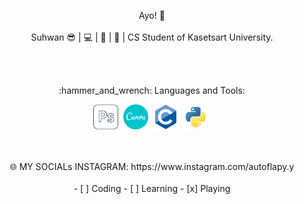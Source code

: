 <p align="center">
 Ayo! 👋
<br/>
<br/>
 Suhwan 😎 | 💻 | 🏸 | 🎹 | CS Student of Kasetsart University.
</p>

<p align="center">

</p>
<br/>
<br/>
<p align="center">
:hammer_and_wrench: Languages and Tools:
</p>
  
  <div align="center"> 
    <img src="https://github.com/devicons/devicon/blob/master/icons/photoshop/photoshop-line.svg" title ="photoshop" width="40" height = "40"/>&nbsp;
    <img src="https://github.com/devicons/devicon/blob/master/icons/canva/canva-original.svg" title ="canva" width="40" height = "40"/>&nbsp;
    <img src="https://github.com/devicons/devicon/blob/master/icons/c/c-original.svg" title ="c" width="40" height = "40"/>&nbsp;
    <img src="https://github.com/devicons/devicon/blob/master/icons/python/python-original.svg" title ="python" width="40" height = "40"/>&nbsp;
  </div>
<br/>
<br/>
<p align="center">
🌐 MY SOCIALs
 INSTAGRAM: https://www.instagram.com/autoflapy.y
<br/>
<br/>
  - [ ] Coding
  - [ ] Learning
  - [x] Playing
</p>
